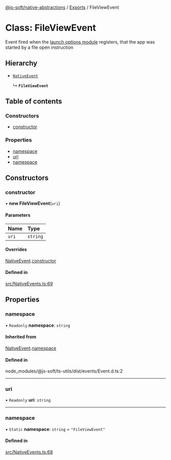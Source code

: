 [@js-soft/native-abstractions](../README.md) / [Exports](../modules.md) / FileViewEvent

# Class: FileViewEvent

Event fired when the [launch options module](./INativeLaunchOptions.md) registers, that the app was started by a file open instruction

## Hierarchy

- [`NativeEvent`](NativeEvent.md)

  ↳ **`FileViewEvent`**

## Table of contents

### Constructors

- [constructor](FileViewEvent.md#constructor)

### Properties

- [namespace](FileViewEvent.md#namespace)
- [uri](FileViewEvent.md#uri)
- [namespace](FileViewEvent.md#namespace)

## Constructors

### constructor

• **new FileViewEvent**(`uri`)

#### Parameters

| Name | Type |
| :------ | :------ |
| `uri` | `string` |

#### Overrides

[NativeEvent](NativeEvent.md).[constructor](NativeEvent.md#constructor)

#### Defined in

[src/NativeEvents.ts:69](https://github.com/js-soft/ts-native-access/blob/2fee55d/packages/abstractions/src/NativeEvents.ts#L69)

## Properties

### namespace

• `Readonly` **namespace**: `string`

#### Inherited from

[NativeEvent](NativeEvent.md).[namespace](NativeEvent.md#namespace)

#### Defined in

node_modules/@js-soft/ts-utils/dist/events/Event.d.ts:2

___

### uri

• `Readonly` **uri**: `string`

___

### namespace

▪ `Static` **namespace**: `string` = `"FileViewEvent"`

#### Defined in

[src/NativeEvents.ts:68](https://github.com/js-soft/ts-native-access/blob/2fee55d/packages/abstractions/src/NativeEvents.ts#L68)
